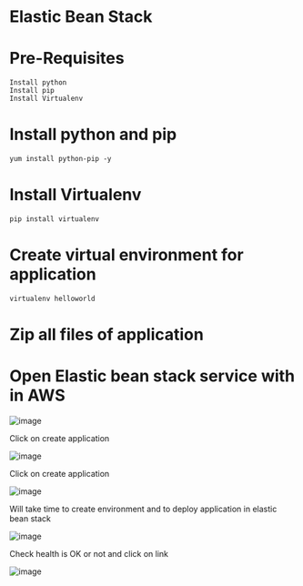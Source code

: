 # Elastic Bean Stack

# Pre-Requisites
    Install python
    Install pip
    Install Virtualenv
# Install python and pip
    yum install python-pip -y
# Install Virtualenv
    pip install virtualenv
# Create virtual environment for application
    virtualenv helloworld
# Zip all files of application
# Open Elastic bean stack service with in AWS 
  ![image](https://user-images.githubusercontent.com/58024415/104586063-f7ee5780-568a-11eb-804b-dd4ce006dc28.png)
  
  Click on create application
  
  ![image](https://user-images.githubusercontent.com/58024415/104587432-e9a13b00-568c-11eb-976d-39ff527c41fa.png)

  Click on create application
  
  ![image](https://user-images.githubusercontent.com/58024415/104587653-3a189880-568d-11eb-955d-7cb5fb7a396b.png)

  Will take time to create environment and to deploy application in elastic bean stack
  
  ![image](https://user-images.githubusercontent.com/58024415/104588150-fa9e7c00-568d-11eb-94de-04df3ab54851.png)

  Check health is OK or not and click on link
  
  ![image](https://user-images.githubusercontent.com/58024415/104588243-17d34a80-568e-11eb-840c-eff8afbd4e71.png)
